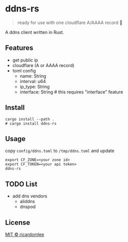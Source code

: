 # ddns-rs

> ready for use with one cloudflare A/AAAA record 🥰

A ddns client written in Rust.


## Features
 - get public ip
 - cloudflare (A or AAAA record)
 - toml config
    - name: String
    - interval: u64
    - ip_type: String
    - interface: String # this requires "interface" feature


## Install

```shell
cargo install --path .
# cargo install ddns-rs
```


## Usage

copy `config/ddns.toml` to `/tmp/ddns.toml` and update

```shell
export CF_ZONE=<your zone id>
export CF_TOKEN=<your api token>
ddns-rs
```


## TODO List
 - add dns vendors
    - aliddns
    - dnspod


## License

[MIT © ricardomlee](./LICENSE)
